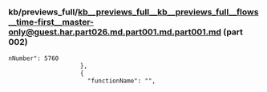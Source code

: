 ### kb/previews_full/kb__previews_full__kb__previews_full__flows__time-first__master-only@guest.har.part026.md.part001.md.part001.md (part 002)

```md
nNumber": 5760
                    },
                    {
                      "functionName": "",
                   
```

```
